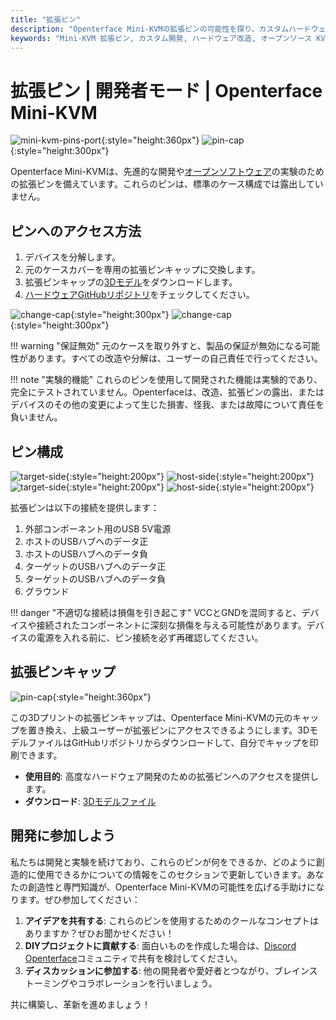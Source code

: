 ```yaml
---
title: "拡張ピン"
description: "Openterface Mini-KVMの拡張ピンの可能性を探り、カスタムハードウェア開発やオープンソースプロジェクトに活用しましょう。"
keywords: "Mini-KVM 拡張ピン, カスタム開発, ハードウェア改造, オープンソース KVM"
---
```


# **拡張ピン** | 開発者モード | Openterface Mini-KVM

![mini-kvm-pins-port](https://assets.openterface.com/images/product/mini-kvm-pins-port.webp){:style="height:360px"}
![pin-cap](https://assets.openterface.com/images/product/part/pin-cap.webp){:style="height:300px"}

Openterface Mini-KVMは、先進的な開発や[オープンソフトウェア](/app)の実験のための拡張ピンを備えています。これらのピンは、標準のケース構成では露出していません。

## ピンへのアクセス方法

1. デバイスを分解します。
2. 元のケースカバーを専用の拡張ピンキャップに交換します。
3. 拡張ピンキャップの[3Dモデル](https://github.com/TechxArtisanStudio/Openterface_Mini-KVM_Hardware/tree/main/models)をダウンロードします。
4. [ハードウェアGitHubリポジトリ](https://github.com/TechxArtisanStudio/Openterface_Mini-KVM_Hardware)をチェックしてください。

![change-cap](https://assets.openterface.com/images/product/change-cap.svg#only-light){:style="height:300px"}
![change-cap](https://assets.openterface.com/images/product/change-cap_1.svg#only-dark){:style="height:300px"}

!!! warning "保証無効"
    元のケースを取り外すと、製品の保証が無効になる可能性があります。すべての改造や分解は、ユーザーの自己責任で行ってください。

!!! note "実験的機能"
    これらのピンを使用して開発された機能は実験的であり、完全にテストされていません。Openterfaceは、改造、拡張ピンの露出、またはデバイスのその他の変更によって生じた損害、怪我、または故障について責任を負いません。

## ピン構成

![target-side](https://assets.openterface.com/images/product/extension-pins-1.svg#only-light){:style="height:200px"}
![host-side](https://assets.openterface.com/images/product/extension-pins-2.svg#only-light){:style="height:200px"}
![target-side](https://assets.openterface.com/images/product/extension-pins-1_1.svg#only-dark){:style="height:200px"}
![host-side](https://assets.openterface.com/images/product/extension-pins-2_1.svg#only-dark){:style="height:200px"}

拡張ピンは以下の接続を提供します：

1. 外部コンポーネント用のUSB 5V電源
2. ホストのUSBハブへのデータ正
3. ホストのUSBハブへのデータ負
4. ターゲットのUSBハブへのデータ正
5. ターゲットのUSBハブへのデータ負
6. グラウンド

!!! danger "不適切な接続は損傷を引き起こす"
    VCCとGNDを混同すると、デバイスや接続されたコンポーネントに深刻な損傷を与える可能性があります。デバイスの電源を入れる前に、ピン接続を必ず再確認してください。

## 拡張ピンキャップ

![pin-cap](https://assets.openterface.com/images/product/part/pin-cap.webp){:style="height:360px"}

この3Dプリントの拡張ピンキャップは、Openterface Mini-KVMの元のキャップを置き換え、上級ユーザーが拡張ピンにアクセスできるようにします。3DモデルファイルはGitHubリポジトリからダウンロードして、自分でキャップを印刷できます。

- **使用目的**: 高度なハードウェア開発のための拡張ピンへのアクセスを提供します。
- **ダウンロード**: [3Dモデルファイル](https://github.com/TechxArtisanStudio/Openterface_Mini-KVM_Hardware/tree/main/models)

## 開発に参加しよう

私たちは開発と実験を続けており、これらのピンが何をできるか、どのように創造的に使用できるかについての情報をこのセクションで更新していきます。あなたの創造性と専門知識が、Openterface Mini-KVMの可能性を広げる手助けになります。ぜひ参加してください：

1. **アイデアを共有する**: これらのピンを使用するためのクールなコンセプトはありますか？ぜひお聞かせください！
2. **DIYプロジェクトに貢献する**: 面白いものを作成した場合は、[Discord Openterface](/discord)コミュニティで共有を検討してください。
3. **ディスカッションに参加する**: 他の開発者や愛好者とつながり、ブレインストーミングやコラボレーションを行いましょう。

共に構築し、革新を進めましょう！